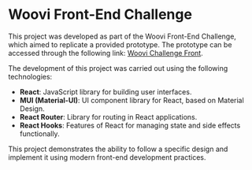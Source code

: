 # Woovi Front-End Challenge

This project was developed as part of the Woovi Front-End Challenge, which aimed to replicate a provided prototype. The prototype can be accessed through the following link: [Woovi Challenge Front](<https://www.figma.com/design/ns1skjWEsO5iZaOLyCaOQy/Woovi-Desafio-Front-(Copy)?node-id=1-2&t=UsyfMIQA52S46SUL-0>).

The development of this project was carried out using the following technologies:

- **React**: JavaScript library for building user interfaces.
- **MUI (Material-UI)**: UI component library for React, based on Material Design.
- **React Router**: Library for routing in React applications.
- **React Hooks**: Features of React for managing state and side effects functionally.

This project demonstrates the ability to follow a specific design and implement it using modern front-end development practices.
